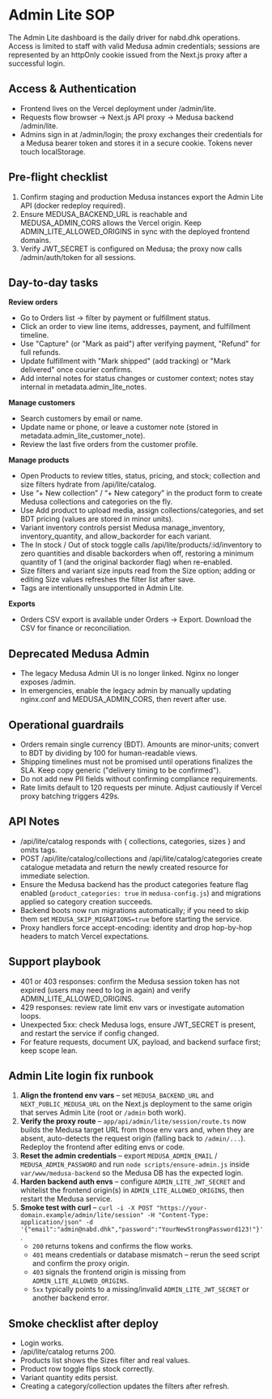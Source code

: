 Admin Lite SOP
==============

The Admin Lite dashboard is the daily driver for nabd.dhk operations. Access is limited to staff with valid Medusa admin credentials; sessions are represented by an httpOnly cookie issued from the Next.js proxy after a successful login.

Access & Authentication
-----------------------
- Frontend lives on the Vercel deployment under /admin/lite.
- Requests flow browser -> Next.js API proxy -> Medusa backend /admin/lite.
- Admins sign in at /admin/login; the proxy exchanges their credentials for a Medusa bearer token and stores it in a secure cookie. Tokens never touch localStorage.

Pre-flight checklist
--------------------
1. Confirm staging and production Medusa instances export the Admin Lite API (docker redeploy required).
2. Ensure MEDUSA_BACKEND_URL is reachable and MEDUSA_ADMIN_CORS allows the Vercel origin. Keep ADMIN_LITE_ALLOWED_ORIGINS in sync with the deployed frontend domains.
3. Verify JWT_SECRET is configured on Medusa; the proxy now calls /admin/auth/token for all sessions.

Day-to-day tasks
----------------
**Review orders**
- Go to Orders list -> filter by payment or fulfillment status.
- Click an order to view line items, addresses, payment, and fulfillment timeline.
- Use "Capture" (or "Mark as paid") after verifying payment, "Refund" for full refunds.
- Update fulfillment with "Mark shipped" (add tracking) or "Mark delivered" once courier confirms.
- Add internal notes for status changes or customer context; notes stay internal in metadata.admin_lite_notes.

**Manage customers**
- Search customers by email or name.
- Update name or phone, or leave a customer note (stored in metadata.admin_lite_customer_note).
- Review the last five orders from the customer profile.

**Manage products**
- Open Products to review titles, status, pricing, and stock; collection and size filters hydrate from /api/lite/catalog.
- Use “+ New collection” / “+ New category” in the product form to create Medusa collections and categories on the fly.
- Use Add product to upload media, assign collections/categories, and set BDT pricing (values are stored in minor units).
- Variant inventory controls persist Medusa manage_inventory, inventory_quantity, and allow_backorder for each variant.
- The In stock / Out of stock toggle calls /api/lite/products/:id/inventory to zero quantities and disable backorders when off, restoring a minimum quantity of 1 (and the original backorder flag) when re-enabled.
- Size filters and variant size inputs read from the Size option; adding or editing Size values refreshes the filter list after save.
- Tags are intentionally unsupported in Admin Lite.

**Exports**
- Orders CSV export is available under Orders -> Export. Download the CSV for finance or reconciliation.

Deprecated Medusa Admin
-----------------------
- The legacy Medusa Admin UI is no longer linked. Nginx no longer exposes /admin.
- In emergencies, enable the legacy admin by manually updating nginx.conf and MEDUSA_ADMIN_CORS, then revert after use.

Operational guardrails
----------------------
- Orders remain single currency (BDT). Amounts are minor-units; convert to BDT by dividing by 100 for human-readable views.
- Shipping timelines must not be promised until operations finalizes the SLA. Keep copy generic ("delivery timing to be confirmed").
- Do not add new PII fields without confirming compliance requirements.
- Rate limits default to 120 requests per minute. Adjust cautiously if Vercel proxy batching triggers 429s.

API Notes
---------
- /api/lite/catalog responds with { collections, categories, sizes } and omits tags.
- POST /api/lite/catalog/collections and /api/lite/catalog/categories create catalogue metadata and return the newly created resource for immediate selection.
- Ensure the Medusa backend has the product categories feature flag enabled (`product_categories: true` in `medusa-config.js`) and migrations applied so category creation succeeds.
- Backend boots now run migrations automatically; if you need to skip them set `MEDUSA_SKIP_MIGRATIONS=true` before starting the service.
- Proxy handlers force accept-encoding: identity and drop hop-by-hop headers to match Vercel expectations.

Support playbook
----------------
- 401 or 403 responses: confirm the Medusa session token has not expired (users may need to log in again) and verify ADMIN_LITE_ALLOWED_ORIGINS.
- 429 responses: review rate limit env vars or investigate automation loops.
- Unexpected 5xx: check Medusa logs, ensure JWT_SECRET is present, and restart the service if config changed.
- For feature requests, document UX, payload, and backend surface first; keep scope lean.

Admin Lite login fix runbook
----------------------------
1. **Align the frontend env vars** – set `MEDUSA_BACKEND_URL` and `NEXT_PUBLIC_MEDUSA_URL` on the Next.js deployment to the same origin that serves Admin Lite (root or `/admin` both work).
2. **Verify the proxy route** – `app/api/admin/lite/session/route.ts` now builds the Medusa target URL from those env vars and, when they are absent, auto-detects the request origin (falling back to `/admin/...`). Redeploy the frontend after editing envs or code.
3. **Reset the admin credentials** – export `MEDUSA_ADMIN_EMAIL` / `MEDUSA_ADMIN_PASSWORD` and run `node scripts/ensure-admin.js` inside `var/www/medusa-backend` so the Medusa DB has the expected login.
4. **Harden backend auth envs** – configure `ADMIN_LITE_JWT_SECRET` and whitelist the frontend origin(s) in `ADMIN_LITE_ALLOWED_ORIGINS`, then restart the Medusa service.
5. **Smoke test with curl** – `curl -i -X POST "https://your-domain.example/admin/lite/session" -H "Content-Type: application/json" -d '{"email":"admin@nabd.dhk","password":"YourNewStrongPassword123!"}'`.
   - `200` returns tokens and confirms the flow works.
   - `401` means credentials or database mismatch – rerun the seed script and confirm the proxy origin.
   - `403` signals the frontend origin is missing from `ADMIN_LITE_ALLOWED_ORIGINS`.
   - `5xx` typically points to a missing/invalid `ADMIN_LITE_JWT_SECRET` or another backend error.

Smoke checklist after deploy
---------------------------
- Login works.
- /api/lite/catalog returns 200.
- Products list shows the Sizes filter and real values.
- Product row toggle flips stock correctly.
- Variant quantity edits persist.
- Creating a category/collection updates the filters after refresh.
